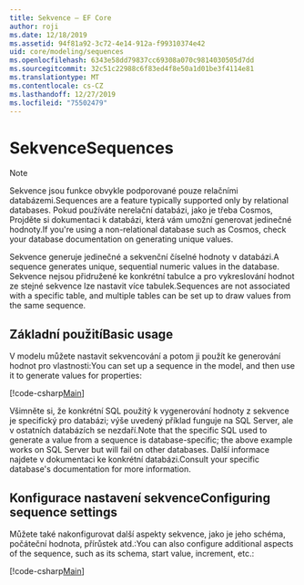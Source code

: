 ```yaml
---
title: Sekvence – EF Core
author: roji
ms.date: 12/18/2019
ms.assetid: 94f81a92-3c72-4e14-912a-f99310374e42
uid: core/modeling/sequences
ms.openlocfilehash: 6343e58dd79837cc69308a070c9814030505d7dd
ms.sourcegitcommit: 32c51c22988c6f83ed4f8e50a1d01be3f4114e81
ms.translationtype: MT
ms.contentlocale: cs-CZ
ms.lasthandoff: 12/27/2019
ms.locfileid: "75502479"
---
```

# <a name="sequences"></a><span data-ttu-id="ae1cf-102">Sekvence</span><span class="sxs-lookup"><span data-stu-id="ae1cf-102">Sequences</span></span>

> [!NOTE]  
> <span data-ttu-id="ae1cf-103">Sekvence jsou funkce obvykle podporované pouze relačními databázemi.</span><span class="sxs-lookup"><span data-stu-id="ae1cf-103">Sequences are a feature typically supported only by relational databases.</span></span> <span data-ttu-id="ae1cf-104">Pokud používáte nerelační databázi, jako je třeba Cosmos, Projděte si dokumentaci k databázi, která vám umožní generovat jedinečné hodnoty.</span><span class="sxs-lookup"><span data-stu-id="ae1cf-104">If you're using a non-relational database such as Cosmos, check your database documentation on generating unique values.</span></span>

<span data-ttu-id="ae1cf-105">Sekvence generuje jedinečné a sekvenční číselné hodnoty v databázi.</span><span class="sxs-lookup"><span data-stu-id="ae1cf-105">A sequence generates unique, sequential numeric values in the database.</span></span> <span data-ttu-id="ae1cf-106">Sekvence nejsou přidružené ke konkrétní tabulce a pro vykreslování hodnot ze stejné sekvence lze nastavit více tabulek.</span><span class="sxs-lookup"><span data-stu-id="ae1cf-106">Sequences are not associated with a specific table, and multiple tables can be set up to draw values from the same sequence.</span></span>

## <a name="basic-usage"></a><span data-ttu-id="ae1cf-107">Základní použití</span><span class="sxs-lookup"><span data-stu-id="ae1cf-107">Basic usage</span></span>

<span data-ttu-id="ae1cf-108">V modelu můžete nastavit sekvencování a potom ji použít ke generování hodnot pro vlastnosti:</span><span class="sxs-lookup"><span data-stu-id="ae1cf-108">You can set up a sequence in the model, and then use it to generate values for properties:</span></span>

[!code-csharp[Main](../../../samples/core/Modeling/FluentAPI/Sequence.cs?name=Sequence&highlight=3,7)]

<span data-ttu-id="ae1cf-109">Všimněte si, že konkrétní SQL použitý k vygenerování hodnoty z sekvence je specifický pro databázi; výše uvedený příklad funguje na SQL Server, ale v ostatních databázích se nezdaří.</span><span class="sxs-lookup"><span data-stu-id="ae1cf-109">Note that the specific SQL used to generate a value from a sequence is database-specific; the above example works on SQL Server but will fail on other databases.</span></span> <span data-ttu-id="ae1cf-110">Další informace najdete v dokumentaci ke konkrétní databázi.</span><span class="sxs-lookup"><span data-stu-id="ae1cf-110">Consult your specific database's documentation for more information.</span></span>

## <a name="configuring-sequence-settings"></a><span data-ttu-id="ae1cf-111">Konfigurace nastavení sekvence</span><span class="sxs-lookup"><span data-stu-id="ae1cf-111">Configuring sequence settings</span></span>

<span data-ttu-id="ae1cf-112">Můžete také nakonfigurovat další aspekty sekvence, jako je jeho schéma, počáteční hodnota, přírůstek atd.:</span><span class="sxs-lookup"><span data-stu-id="ae1cf-112">You can also configure additional aspects of the sequence, such as its schema, start value, increment, etc.:</span></span>

[!code-csharp[Main](../../../samples/core/Modeling/FluentAPI/SequenceConfiguration.cs?name=SequenceConfiguration&highlight=3-5)]
